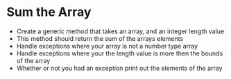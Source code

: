 # Sum the Array
 - Create a generic method that takes an array, and an integer length value
 - This method should return the sum of the arrays elements
 - Handle exceptions where your array is not a number type array
 - Handle exceptions where your the length value is more then the bounds of the array
 - Whether or not you had an exception print out the elements of the array